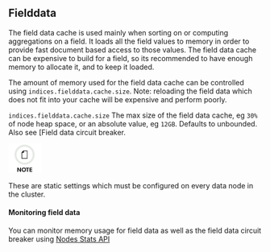 ## Fielddata

The field data cache is used mainly when sorting on or computing aggregations on a field. It loads all the field values to memory in order to provide fast document based access to those values. The field data cache can be expensive to build for a field, so its recommended to have enough memory to allocate it, and to keep it loaded.

The amount of memory used for the field data cache can be controlled using `indices.fielddata.cache.size`. Note: reloading the field data which does not fit into your cache will be expensive and perform poorly.

`indices.fielddata.cache.size`
     The max size of the field data cache, eg `30%` of node heap space, or an absolute value, eg `12GB`. Defaults to unbounded. Also see [Field data circuit breaker. 

![Note](images/icons/note.png)

These are static settings which must be configured on every data node in the cluster.

#### Monitoring field data

You can monitor memory usage for field data as well as the field data circuit breaker using [Nodes Stats API](cluster-nodes-stats.html "Nodes Stats")
